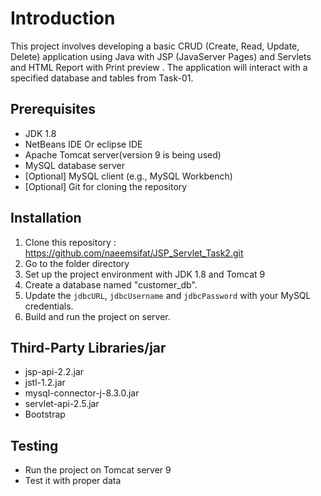 # Introduction

This project involves developing a basic CRUD (Create, Read, Update, Delete) application using Java with JSP (JavaServer Pages) and Servlets and HTML Report with Print preview . The application will interact with a specified database and tables from Task-01. 

## Prerequisites

- JDK 1.8
- NetBeans IDE Or eclipse IDE
- Apache Tomcat server(version 9 is being used)
- MySQL database server
- [Optional] MySQL client (e.g., MySQL Workbench)
- [Optional] Git for cloning the repository

## Installation

1. Clone this repository : https://github.com/naeemsifat/JSP_Servlet_Task2.git
2. Go to the folder directory
3. Set up the project environment with JDK 1.8 and Tomcat 9
4. Create a database named "customer_db".
5. Update the `jdbcURL`, `jdbcUsername` and `jdbcPassword` with your MySQL credentials.
6. Build and run the project on server.

## Third-Party Libraries/jar

- jsp-api-2.2.jar
- jstl-1.2.jar
- mysql-connector-j-8.3.0.jar
- servlet-api-2.5.jar
- Bootstrap

## Testing

- Run the project on Tomcat server 9
- Test it with proper data
  
  

